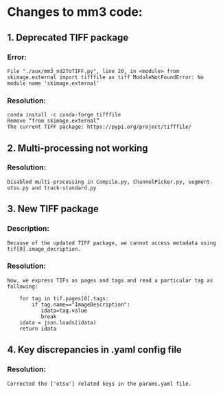 # Changes to mm3 code:

## 1. Deprecated TIFF package
### Error:
    File "./aux/mm3_nd2ToTIFF.py", line 20, in <module> from skimage.external import tifffile as tiff ModuleNotFoundError: No module name 'skimage.external'
    
### Resolution:
    conda install -c conda-forge tifffile
    Remove “from skimage.external”
    The current TIFF package: https://pypi.org/project/tifffile/

## 2. Multi-processing not working
### Resolution:
    Disabled multi-processing in Compile.py, ChannelPicker.py, segment-otsu.py and track-standard.py

## 3. New TIFF package
### Description:
    Because of the updated TIFF package, we cannot access metadata using tif[0].image_decription. 

### Resolution:
    Now, we express TIFs as pages and tags and read a particular tag as following:
```
    for tag in tif.pages[0].tags:
        if tag.name=="ImageDescription":
           idata=tag.value
           break 
    idata = json.loads(idata)
    return idata
```


## 4. Key discrepancies in .yaml config file
### Resolution:
    Corrected the ['otsu'] related keys in the params.yaml file.


 